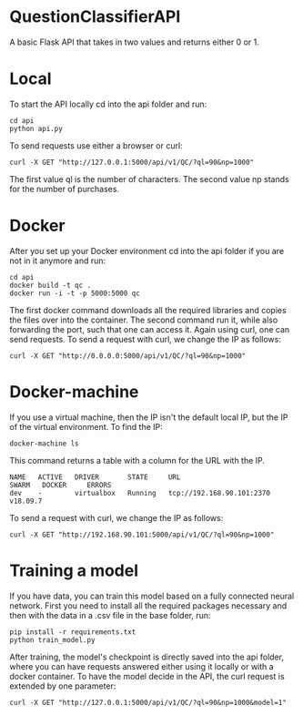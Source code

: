 # QuestionClassifierAPI

A basic Flask API that takes in two values and returns either 0 or 1.

# Local

To start the API locally cd into the api folder and run:
```
cd api
python api.py
```
To send requests use either a browser or curl:
```
curl -X GET "http://127.0.0.1:5000/api/v1/QC/?ql=90&np=1000"
```
The first value ql is the number of characters.
The second value np stands for the number of purchases.

# Docker
After you set up your Docker environment cd into the api folder if you are not in it anymore and run:
```
cd api
docker build -t qc .
docker run -i -t -p 5000:5000 qc
```
The first docker command downloads all the required libraries and copies the files over into the container.
The second command run it, while also forwarding the port, such that one can access it.
Again using curl, one can send requests.
To send a request with curl, we change the IP as follows:
```
curl -X GET "http://0.0.0.0:5000/api/v1/QC/?ql=90&np=1000"
```
# Docker-machine
If you use a virtual machine, then the IP isn't the default local IP, but the IP of the virtual environment.
To find the IP:
```
docker-machine ls
```
This command returns a table with a column for the URL with the IP.
```
NAME   ACTIVE   DRIVER       STATE     URL                         SWARM   DOCKER     ERRORS
dev    -        virtualbox   Running   tcp://192.168.90.101:2370           v18.09.7
```
To send a request with curl, we change the IP as follows:
```
curl -X GET "http://192.168.90.101:5000/api/v1/QC/?ql=90&np=1000"
```
# Training a model
If you have data, you can train this model based on a fully connected neural network.
First you need to install all the required packages necessary and
then with the data in a .csv file in the base folder, run:
```
pip install -r requirements.txt
python train_model.py
```
After training, the model's checkpoint is directly saved into the api folder, where you can have requests answered either using it locally or with a docker container.
To have the model decide in the API, the curl request is extended by one parameter:
```
curl -X GET "http://127.0.0.1:5000/api/v1/QC/?ql=90&np=1000&model=1"
```
